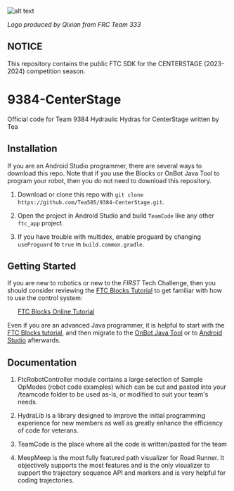 ![alt text](https://github.com/Tea505/9384-CenterStage/blob/master/TeamCode/9384-logo.png)

*Logo produced by Qixian from FRC Team 333*

## NOTICE

This repository contains the public FTC SDK for the CENTERSTAGE (2023-2024) competition season.

# 9384-CenterStage

Official code for Team 9384 Hydraulic Hydras for CenterStage written by Tea

## Installation

If you are an Android Studio programmer, there are several ways to download this repo.  Note that if you use the Blocks or OnBot Java Tool to program your robot, then you do not need to download this repository.

1. Download or clone this repo with `git clone https://github.com/Tea505/9384-CenterStage.git`.

2. Open the project in Android Studio and build `TeamCode` like any other `ftc_app` project.

3. If you have trouble with multidex, enable proguard by changing `useProguard` to `true` in `build.common.gradle`.

## Getting Started

If you are new to robotics or new to the *FIRST* Tech Challenge, then you should consider reviewing the [FTC Blocks Tutorial](https://github.com/FIRST-Tech-Challenge/FtcRobotController/wiki/Blocks-Tutorial) to get familiar with how to use the control system:

&nbsp;&nbsp;&nbsp;&nbsp;&nbsp;&nbsp;[FTC Blocks Online Tutorial](https://github.com/FIRST-Tech-Challenge/FtcRobotController/wiki/Blocks-Tutorial)

Even if you are an advanced Java programmer, it is helpful to start with the [FTC Blocks tutorial](https://github.com/FIRST-Tech-Challenge/FtcRobotController/wiki/Blocks-Tutorial), and then migrate to the [OnBot Java Tool](https://github.com/FIRST-Tech-Challenge/FtcRobotController/wiki/OnBot-Java-Tutorial) or to [Android Studio](https://github.com/FIRST-Tech-Challenge/FtcRobotController/wiki/Android-Studio-Tutorial) afterwards.

## Documentation

1. FtcRobotController module contains a large selection of Sample OpModes (robot code examples) which can be cut and pasted into your /teamcode folder to be used as-is, or modified to suit your team's needs.

2. HydraLib is a library designed to  improve the initial programming experience for new members as well as greatly enhance the efficiency of code for veterans.

3. TeamCode is the place where all the code is written/pasted for the team

4. MeepMeep is the most fully featured path visualizer for Road Runner. It objectively supports the most features and is the only visualizer to support the trajectory sequence API and markers and is very helpful for coding trajectories.
